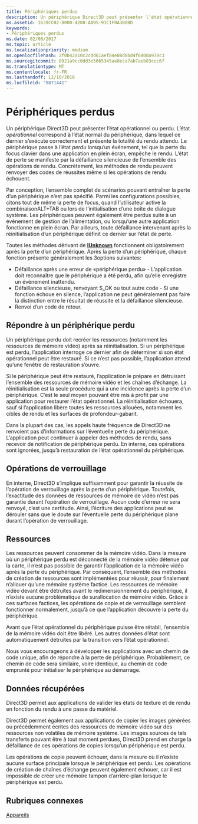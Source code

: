 ```yaml
---
title: Périphériques perdus
description: Un périphérique Direct3D peut présenter l’état opérationnel ou perdu.
ms.assetid: 1639CC02-8000-4208-AA95-91C1F0A3B08D
keywords:
- Périphériques perdus
ms.date: 02/08/2017
ms.topic: article
ms.localizationpriority: medium
ms.openlocfilehash: 2f0b42a10c2cdd61aef84e08d6bd4f6408a978c3
ms.sourcegitcommit: 8921a9cc0dd3e5665345ae8eca7ab7aeb83ccc6f
ms.translationtype: MT
ms.contentlocale: fr-FR
ms.lasthandoff: 12/10/2018
ms.locfileid: "8871441"
---
```

# <a name="lost-devices"></a>Périphériques perdus


Un périphérique Direct3D peut présenter l’état opérationnel ou perdu. L’état *opérationnel* correspond à l’état normal du périphérique, dans lequel ce dernier s’exécute correctement et présente la totalité du rendu attendu. Le périphérique passe à l’état *perdu* lorsqu’un événement, tel que la perte du focus clavier dans une application en plein écran, empêche le rendu. L’état de perte se manifeste par la défaillance silencieuse de l’ensemble des opérations de rendu. Concrètement, les méthodes de rendu peuvent renvoyer des codes de réussites même si les opérations de rendu échouent.

Par conception, l’ensemble complet de scénarios pouvant entraîner la perte d’un périphérique n’est pas spécifié. Parmi les configurations possibles, citons tout de même la perte de focus, quand l’utilisateur active la combinaisonALT+TAB ou lors de l’initialisation d’une boîte de dialogue système. Les périphériques peuvent également être perdus suite à un événement de gestion de l’alimentation, ou lorsqu’une autre application fonctionne en plein écran. Par ailleurs, toute défaillance intervenant après la réinitialisation d’un périphérique définit ce dernier sur l’état de perte.

Toutes les méthodes dérivant de [**IUnknown**](https://msdn.microsoft.com/library/windows/desktop/ms680509) fonctionnent obligatoirement après la perte d’un périphérique. Après la perte d’un périphérique, chaque fonction présente généralement les 3options suivantes:

-   Défaillance après une erreur de «périphérique perdu» - L’application doit reconnaître que le périphérique a été perdu, afin qu’elle enregistre un événement inattendu.
-   Défaillance silencieuse, renvoyant S\_OK ou tout autre code - Si une fonction échoue en silence, l’application ne peut généralement pas faire la distinction entre le résultat de réussite et la défaillance silencieuse.
-   Renvoi d’un code de retour.

## <a name="span-idrespondingtoalostdevicespanspan-idrespondingtoalostdevicespanspan-idrespondingtoalostdevicespanresponding-to-a-lost-device"></a><span id="Responding_to_a_Lost_Device"></span><span id="responding_to_a_lost_device"></span><span id="RESPONDING_TO_A_LOST_DEVICE"></span>Répondre à un périphérique perdu


Un périphérique perdu doit recréer les ressources (notamment les ressources de mémoire vidéo) après sa réinitialisation. Si un périphérique est perdu, l’application interroge ce dernier afin de déterminer si son état opérationnel peut être restauré. Si ce n’est pas possible, l’application attend qu’une fenêtre de restauration s’ouvre.

Si le périphérique peut être restauré, l’application le prépare en détruisant l’ensemble des ressources de mémoire vidéo et les chaînes d’échange. La réinitialisation est la seule procédure qui a une incidence après la perte d’un périphérique. C’est le seul moyen pouvant être mis à profit par une application pour restaurer l’état opérationnel. La réinitialisation échouera, sauf si l’application libère toutes les ressources allouées, notamment les cibles de rendu et les surfaces de profondeur-gabarit.

Dans la plupart des cas, les appels haute fréquence de Direct3D ne renvoient pas d’informations sur l’éventuelle perte du périphérique. L’application peut continuer à appeler des méthodes de rendu, sans recevoir de notification de périphérique perdu. En interne, ces opérations sont ignorées, jusqu’à restauration de l’état opérationnel du périphérique.

## <a name="span-idlockingoperationsspanspan-idlockingoperationsspanspan-idlockingoperationsspanlocking-operations"></a><span id="Locking_Operations"></span><span id="locking_operations"></span><span id="LOCKING_OPERATIONS"></span>Opérations de verrouillage


En interne, Direct3D s’implique suffisamment pour garantir la réussite de l’opération de verrouillage après la perte d’un périphérique. Toutefois, l’exactitude des données de ressources de mémoire de vidéo n’est pas garantie durant l’opération de verrouillage. Aucun code d’erreur ne sera renvoyé, c’est une certitude. Ainsi, l’écriture des applications peut se dérouler sans que le doute sur l’éventuelle perte du périphérique plane durant l’opération de verrouillage.

## <a name="span-idresourcesspanspan-idresourcesspanspan-idresourcesspanresources"></a><span id="Resources"></span><span id="resources"></span><span id="RESOURCES"></span>Ressources


Les ressources peuvent consommer de la mémoire vidéo. Dans la mesure où un périphérique perdu est déconnecté de la mémoire vidéo détenue par la carte, il n’est pas possible de garantir l’application de la mémoire vidéo après la perte du périphérique. Par conséquent, l’ensemble des méthodes de création de ressources sont implémentées pour réussir, pour finalement n’allouer qu’une mémoire système factice. Les ressources de mémoire vidéo devant être détruites avant le redimensionnement du périphérique, il n’existe aucune problématique de surallocation de mémoire vidéo. Grâce à ces surfaces factices, les opérations de copie et de verrouillage semblent fonctionner normalement, jusqu’à ce que l’application découvre la perte du périphérique.

Avant que l’état opérationnel du périphérique puisse être rétabli, l’ensemble de la mémoire vidéo doit être libéré. Les autres données d’état sont automatiquement détruites par la transition vers l’état opérationnel.

Nous vous encourageons à développer les applications avec un chemin de code unique, afin de répondre à la perte de périphérique. Probablement, ce chemin de code sera similaire, voire identique, au chemin de code emprunté pour initialiser le périphérique au démarrage.

## <a name="span-idretrieveddataspanspan-idretrieveddataspanspan-idretrieveddataspanretrieved-data"></a><span id="Retrieved_Data"></span><span id="retrieved_data"></span><span id="RETRIEVED_DATA"></span>Données récupérées


Direct3D permet aux applications de valider les états de texture et de rendu en fonction du rendu à une passe du matériel.

Direct3D permet également aux applications de copier les images générées ou précédemment écrites des ressources de mémoire vidéo sur des ressources non volatiles de mémoire système. Les images sources de tels transferts pouvant être à tout moment perdues, Direct3D prend en charge la défaillance de ces opérations de copies lorsqu’un périphérique est perdu.

Les opérations de copie peuvent échouer, dans la mesure où il n’existe aucune surface principale lorsque le périphérique est perdu. Les opérations de création de chaînes d’échange peuvent également échouer, car il est impossible de créer une mémoire tampon d’arrière-plan lorsque le périphérique est perdu.

## <a name="span-idrelated-topicsspanrelated-topics"></a><span id="related-topics"></span>Rubriques connexes


[Appareils](devices.md)

 

 




